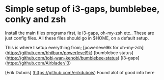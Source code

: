 # Simple setup of i3-gaps, bumblebee, conky and zsh

Install the main files programs first, ie i3-gaps, oh-my-zsh etc..
These are just config files.
All these files should go in $HOME, on a default setup.

This is where I setup everything from;
[powerlevel9k for oh-my-zsh] (https://github.com/bhilburn/powerlevel9k)
[bumblebee status] (https://github.com/tobi-wan-kenobi/bumblebee-status)
[i3-gaps] (https://github.com/Airblader/i3)

[Erik Dubois] (https://github.com/erikdubois) Found alot of good info here
